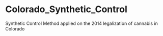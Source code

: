 # Colorado_Synthetic_Control
Synthetic Control Method applied on the 2014 legalization of cannabis in Colorado
